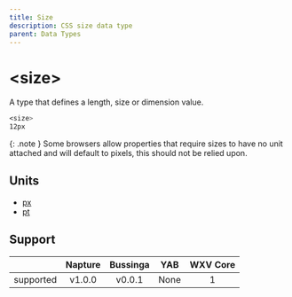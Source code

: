```yaml
---
title: Size
description: CSS size data type
parent: Data Types
---
```

# \<size>

A type that defines a length, size or dimension value.

```css
<size>
12px
```

{: .note }
Some browsers allow properties that require sizes to have no unit attached and will default to pixels, this should not be relied upon.

## Units

- [px](../units/px.md)
- [pt](../units/pt.md)

## Support

|           | Napture                  | Bussinga                 | YAB                    | WXV Core            |
| --------- | :----------------------: | :----------------------: | :--------------------: | :-----------------: |
| supported | <span full>v1.0.0</span> | <span full>v0.0.1</span> | <span none>None</span> | <span full>1</span> |
